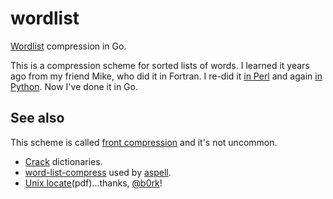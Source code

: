 # wordlist
[Wordlist](http://oylenshpeegul.github.io/Compress-DAWG/) compression in Go.

This is a compression scheme for sorted lists of words. I learned it
years ago from my friend Mike, who did it in Fortran. I re-did it
[in Perl](https://github.com/oylenshpeegul/Compress-DAWG) and again
[in Python](https://github.com/oylenshpeegul/Compress-DAWG/blob/master/wordlist.py). Now I've done it in Go.

## See also

This scheme is called
[front compression](http://en.wikipedia.org/wiki/Incremental_encoding)
and it's not uncommon.
* [Crack](http://www.crypticide.com/alecm/software/crack/c50-faq.html) dictionaries.
* [word-list-compress](http://www.man-online.org/page/1-word-list-compress/)
used by [aspell](http://aspell.net/).
* [Unix locate](http://www.eecs.berkeley.edu/Pubs/TechRpts/1983/CSD-83-148.pdf)(pdf)...thanks, [@b0rk](http://jvns.ca/blog/2015/03/05/how-the-locate-command-works-and-lets-rewrite-it-in-one-minute/)!

